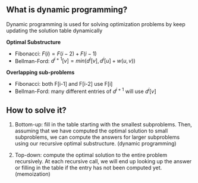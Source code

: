 ## What is dynamic programming?

Dynamic programming is used for solving optimization problems by keep updating the solution table dynamically

**Optimal Substructure**

- Fibonacci: $F(i) = F(i-2) + F(i-1)$
- Bellman-Ford: $d^{i+1}[v] = min(d^{i}[v], d^{i}[u] + w(u,v))$

**Overlapping sub-problems**

- Fibonacci: both F[i-1] and F[i-2] use F[i]
- Bellman-Ford: many different entries of $d^{i+1}$ will use $d^{i}[v]$

## How to solve it?

1. Bottom-up: fill in the table starting with the smallest subproblems. Then,
   assuming that we have computed the optimal solution to small subproblems, we can
   compute the answers for larger subproblems using our recursive optimal substructure.
   (dynamic programming)

2. Top-down: compute the optimal solution to the entire problem recursively. At each
   recursive call, we will end up looking up the answer or filling in the table if the
   entry has not been computed yet.
   (memoization)
